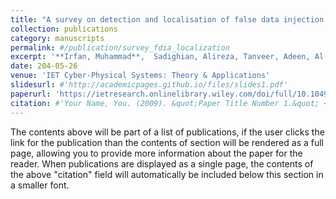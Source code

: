 ```yaml
---
title: "A survey on detection and localisation of false data injection attacks in smart grids"
collection: publications
category: manuscripts
permalink: #/publication/survey_fdia_localization
excerpt: '**Irfan, Muhammad**,  Sadighian, Alireza, Tanveer, Adeen, Al-Naimi, Shaikha J, Oligeri, Gabriele. "A survey on detection and localisation of false data injection attacks in smart grids." IET Cyber‐Physical Systems: Theory & Applications (2024).'
date: 204-05-26
venue: 'IET Cyber‐Physical Systems: Theory & Applications'
slidesurl: #'http://academicpages.github.io/files/slides1.pdf'
paperurl: 'https://ietresearch.onlinelibrary.wiley.com/doi/full/10.1049/cps2.12093'
citation: #'Your Name, You. (2009). &quot;Paper Title Number 1.&quot; <i>Journal 1</i>. 1(1).'
---
```


The contents above will be part of a list of publications, if the user clicks the link for the publication than the contents of section will be rendered as a full page, allowing you to provide more information about the paper for the reader. When publications are displayed as a single page, the contents of the above "citation" field will automatically be included below this section in a smaller font.